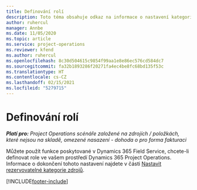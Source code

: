 ```yaml
---
title: Definování rolí
description: Toto téma obsahuje odkaz na informace o nastavení kategorií rezervovatelných zdrojů.
author: ruhercul
manager: Annbe
ms.date: 11/05/2020
ms.topic: article
ms.service: project-operations
ms.reviewer: kfend
ms.author: ruhercul
ms.openlocfilehash: 8c30d504615c9854f99aa1e8e86ec576cd584dc7
ms.sourcegitcommit: fa32b1893286f20271fa4ec4be8fc68bd135f53c
ms.translationtype: HT
ms.contentlocale: cs-CZ
ms.lasthandoff: 02/15/2021
ms.locfileid: "5279715"
---
```

# <a name="define-roles"></a>Definování rolí

_**Platí pro:** Project Operations scénáře založené na zdrojích / položkách, které nejsou na skladě, omezené nasazení - dohoda o pro forma fakturaci_

Můžete použít funkce poskytované v Dynamics 365 Field Service, chcete-li definovat role ve vašem prostředí Dynamics 365 Project Operations. Informace o dokončení tohoto nastavení najdete v části [Nastavit rezervovatelné kategorie zdrojů](https://docs.microsoft.com/dynamics365/field-service/set-up-bookable-resource-categories).


[!INCLUDE[footer-include](../includes/footer-banner.md)]